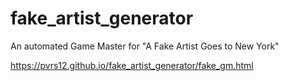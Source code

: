 # fake_artist_generator
An automated Game Master for "A Fake Artist Goes to New York"

https://pvrs12.github.io/fake_artist_generator/fake_gm.html
